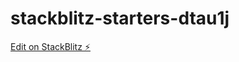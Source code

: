 # stackblitz-starters-dtau1j

[Edit on StackBlitz ⚡️](https://stackblitz.com/edit/stackblitz-starters-dtau1j)